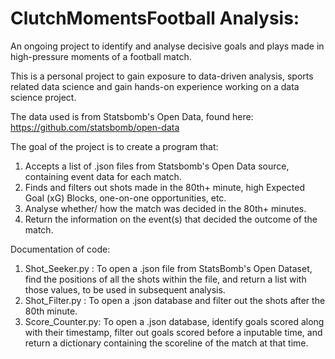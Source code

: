 # ClutchMomentsFootball Analysis: 
An ongoing project to identify and analyse decisive goals and plays made in high-pressure moments of a football match.

This is a personal project to gain exposure to data-driven analysis, sports related data science and gain hands-on experience working on a data science project.

The data used is from Statsbomb's Open Data, found here: https://github.com/statsbomb/open-data

The goal of the project is to create a program that:
  1. Accepts a list of .json files from Statsbomb's Open Data source, containing event data for each match.
  2. Finds and filters out shots made in the 80th+ minute, high Expected Goal (xG) Blocks, one-on-one opportunities, etc.
  3. Analyse whether/ how the match was decided in the 80th+ minutes.
  4. Return the information on the event(s) that decided the outcome of the match.

Documentation of code:
  1. Shot_Seeker.py : To open a .json file from StatsBomb's Open Dataset, find the positions of all the shots within the file, and return a list with those values, to be used in subsequent analysis.
  2. Shot_Filter.py : To open a .json database and filter out the shots after the 80th minute.
  3. Score_Counter.py: To open a .json database, identify goals scored along with their timestamp, filter out goals scored before a inputable time, and return a dictionary containing the scoreline of the match at that time.

